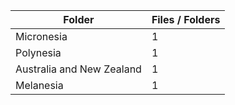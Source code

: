 | Folder                    |   Files / Folders |
|---------------------------|-------------------|
| Micronesia                |                 1 |
| Polynesia                 |                 1 |
| Australia and New Zealand |                 1 |
| Melanesia                 |                 1 |